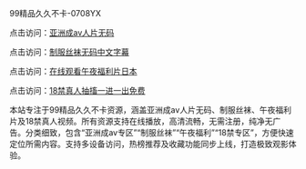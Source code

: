99精品久久不卡-0708YX

点击访问：<a href="https://heiliaoe8ajia.pages.dev">亚洲成av人片无码</a>

点击访问：<a href="https://heiliaoxqkkct.pages.dev">制服丝袜无码中文字幕</a>

点击访问：<a href="https://heiliaoxwd5i8.pages.dev">在线观看午夜福利片日本</a>

点击访问：<a href="https://heiliaowzu4ur.pages.dev">18禁真人抽搐一进一出免费</a>

本站专注于99精品久久不卡资源，涵盖亚洲成av人片无码、制服丝袜、午夜福利片及18禁真人视频。所有资源支持在线播放，高清流畅，无需注册，纯净无广告。分类细致，包含“亚洲成av专区”“制服丝袜”“午夜福利”“18禁专区”，方便快速定位所需内容。支持多设备访问，热榜推荐及收藏功能同步上线，打造极致观影体验。

<span style="display:none;">[Canonical link](https://github.com/bon20250708/so71 ）</span>
